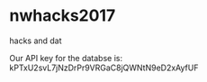 # nwhacks2017
hacks and dat

Our API key for the databse is: kPTxU2svL7jNzDrPr9VRGaC8jQWNtN9eD2xAyfUF
